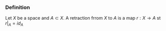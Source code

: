 ### Definition
Let $X$ be a space and $A\subset X$. A retraction frrom $X$ to $A$ is a map $r:X\to A$ st $r|_{A}=id_{A}$